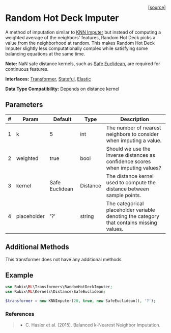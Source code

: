 <span style="float:right;"><a href="https://github.com/RubixML/RubixML/blob/master/src/Transformers/KNNImputer.php">[source]</a></span>

# Random Hot Deck Imputer
A method of imputation similar to [KNN Imputer](knn-imputer.md) but instead of computing a weighted average of the neighbors' features, Random Hot Deck picks a value from the neighborhood at random. This makes Random Hot Deck Imputer slightly less computationally complex while satisfying some balancing equations at the same time.

**Note:** NaN safe distance kernels, such as [Safe Euclidean](../kernels/distance/safe-euclidean.md), are required for continuous features.

**Interfaces:** [Transformer](api.md#transformers), [Stateful](api.md#stateful), [Elastic](api.md#elastic)

**Data Type Compatibility:** Depends on distance kernel

## Parameters
| # | Param | Default | Type | Description |
|---|---|---|---|---|
| 1 | k | 5 | int | The number of nearest neighbors to consider when imputing a value. |
| 2 | weighted | true | bool | Should we use the inverse distances as confidence scores when imputing values? |
| 3 | kernel | Safe Euclidean | Distance | The distance kernel used to compute the distance between sample points. |
| 4 | placeholder | '?' | string | The categorical placeholder variable denoting the category that contains missing values. |

## Additional Methods
This transformer does not have any additional methods.

## Example
```php
use Rubix\ML\Transformers\RandomHotDeckImputer;
use Rubix\ML\Kernels\Distance\SafeEuclidean;

$transformer = new KNNImputer(20, true, new SafeEuclidean(), '?');
```

### References
>- C. Hasler et al. (2015). Balanced k-Nearest Neighbor Imputation.